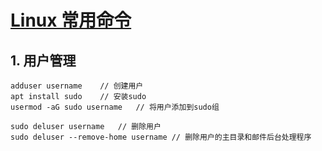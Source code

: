 # [Linux 常用命令](https://github.com/yyaf/yyaf-blog/issues/1)

## 1. 用户管理

```
adduser username    // 创建用户
apt install sudo    // 安装sudo
usermod -aG sudo username   // 将用户添加到sudo组

sudo deluser username   // 删除用户
sudo deluser --remove-home username // 删除用户的主目录和邮件后台处理程序
```